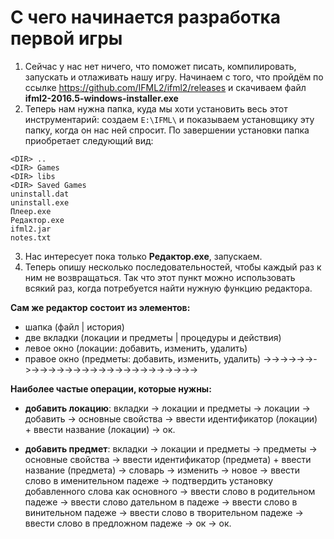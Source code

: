 # С чего начинается разработка первой игры

1. Сейчас у нас нет ничего, что поможет писать, компилировать, запускать и отлаживать нашу игру. 
Начинаем с того, что пройдём по ссылке https://github.com/IFML2/ifml2/releases и скачиваем файл **ifml2-2016.5-windows-installer.exe**
2. Теперь нам нужна папка, куда мы хоти установить весь этот инструментарий: 
cоздаем ```E:\IFML\``` и показываем установщику эту папку, когда он нас ней спросит.
По завершении установки папка приобретает следующий вид:

```
<DIR> ..
<DIR> Games
<DIR> libs
<DIR> Saved Games
uninstall.dat
uninstall.exe
Плеер.exe
Редактор.exe
ifml2.jar
notes.txt
```

3. Нас интересует пока только **Редактор.exe**, запускаем.
4. Теперь опишу несколько последовательностей, чтобы каждый раз к ним не возвращаться. Так что этот пункт можно использовать всякий раз, когда потребуется найти нужную функцию редактора. 

**Сам же редактор состоит из элементов:**
* шапка (файл | история)
* две вкладки (локации и предметы | процедуры и действия)
* левое окно (локации: добавить, изменить, удалить)
* правое окно (предметы: добавить, изменить, удалить) ->->->->->->->->->->->->->->->->->->->->->->->->->->->

**Наиболее частые операции, которые нужны:**
* **добавить локацию**: вкладки -> локации и предметы -> локации -> добавить -> основные свойства -> ввести идентификатор (локации) + ввести название (локации) -> ок.

* **добавить предмет**: вкладки -> локации и предметы -> предметы -> основные свойства -> ввести идентификатор (предмета) + ввести название (предмета) -> словарь -> изменить -> новое -> ввести слово в именительном падеже -> подтвердить установку добавленного слова как основного ->  ввести слово в родительном падеже -> ввести слово дательном в падеже -> ввести слово в винительном падеже -> ввести слово в творительном падеже -> ввести слово в предложном падеже -> ок -> ок.

